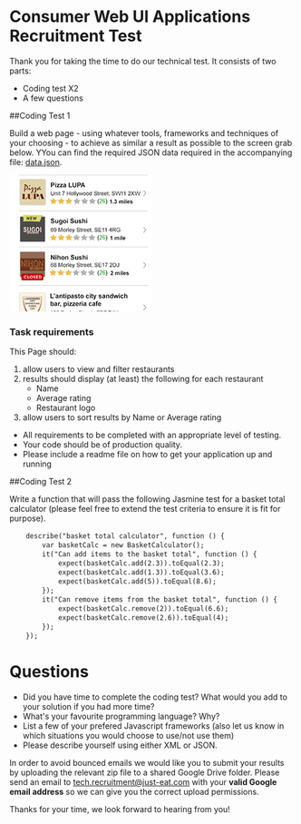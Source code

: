 Consumer Web UI Applications Recruitment Test
===========================================

Thank you for taking the time to do our technical test. It consists of two parts:

* Coding test X2
* A few questions

##Coding Test 1

Build a web page - using whatever tools, frameworks and techniques of your choosing - to achieve as similar a result as possible to the screen grab below. YYou can find the required JSON data required in the accompanying file: <a href="data.json">data.json</a>. 

![Expected Result](result.gif)

### Task requirements
This Page should:

1. allow users to view and filter restaurants
2. results should display (at least) the following for each restaurant
	* Name
	* Average rating
	* Restaurant logo
3. allow users to sort results by Name or Average rating

* All requirements to be completed with an appropriate level of testing.
* Your code should be of production quality.
* Please include a readme file on how to get your application up and running

##Coding Test 2

Write a function that will pass the following Jasmine test for a basket total calculator (please feel free to extend the test criteria to ensure it is fit for purpose).

		describe("basket total calculator", function () {
			var basketCalc = new BasketCalculator();
			it("Can add items to the basket total", function () {
				expect(basketCalc.add(2.3)).toEqual(2.3);
				expect(basketCalc.add(1.3)).toEqual(3.6);
				expect(basketCalc.add(5)).toEqual(8.6);
			});
			it("Can remove items from the basket total", function () {
				expect(basketCalc.remove(2)).toEqual(6.6);
				expect(basketCalc.remove(2.6)).toEqual(4);
			});
		});


# Questions

* Did you have time to complete the coding test? What would you add to your solution if you had more time?
* What's your favourite programming language? Why?
* List a few of your prefered Javascript frameworks (also let us know in which situations you would choose to use/not use them)
* Please describe yourself using either XML or JSON.


In order to avoid bounced emails we would like you to submit your results by uploading the relevant zip file to a shared Google Drive folder. Please send an email to tech.recruitment@just-eat.com with your **valid Google email address** so we can give you the correct upload permissions.

Thanks for your time, we look forward to hearing from you!

